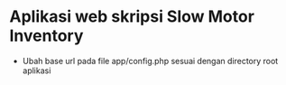 # Aplikasi web skripsi Slow Motor Inventory
- Ubah base url pada file app/config.php sesuai dengan directory root aplikasi
